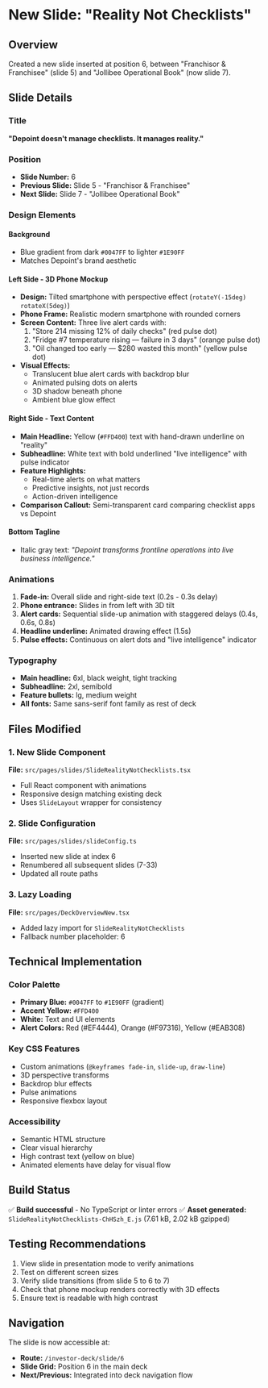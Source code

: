 # New Slide: "Reality Not Checklists"

## Overview
Created a new slide inserted at position 6, between "Franchisor & Franchisee" (slide 5) and "Jollibee Operational Book" (now slide 7).

## Slide Details

### Title
**"Depoint doesn't manage checklists. It manages reality."**

### Position
- **Slide Number:** 6
- **Previous Slide:** Slide 5 - "Franchisor & Franchisee"
- **Next Slide:** Slide 7 - "Jollibee Operational Book"

### Design Elements

#### Background
- Blue gradient from dark `#0047FF` to lighter `#1E90FF`
- Matches Depoint's brand aesthetic

#### Left Side - 3D Phone Mockup
- **Design:** Tilted smartphone with perspective effect (`rotateY(-15deg) rotateX(5deg)`)
- **Phone Frame:** Realistic modern smartphone with rounded corners
- **Screen Content:** Three live alert cards with:
  1. "Store 214 missing 12% of daily checks" (red pulse dot)
  2. "Fridge #7 temperature rising — failure in 3 days" (orange pulse dot)
  3. "Oil changed too early — $280 wasted this month" (yellow pulse dot)
- **Visual Effects:**
  - Translucent blue alert cards with backdrop blur
  - Animated pulsing dots on alerts
  - 3D shadow beneath phone
  - Ambient blue glow effect

#### Right Side - Text Content
- **Main Headline:** Yellow (`#FFD400`) text with hand-drawn underline on "reality"
- **Subheadline:** White text with bold underlined "live intelligence" with pulse indicator
- **Feature Highlights:**
  - Real-time alerts on what matters
  - Predictive insights, not just records
  - Action-driven intelligence
- **Comparison Callout:** Semi-transparent card comparing checklist apps vs Depoint

#### Bottom Tagline
- Italic gray text: _"Depoint transforms frontline operations into live business intelligence."_

### Animations
1. **Fade-in:** Overall slide and right-side text (0.2s - 0.3s delay)
2. **Phone entrance:** Slides in from left with 3D tilt
3. **Alert cards:** Sequential slide-up animation with staggered delays (0.4s, 0.6s, 0.8s)
4. **Headline underline:** Animated drawing effect (1.5s)
5. **Pulse effects:** Continuous on alert dots and "live intelligence" indicator

### Typography
- **Main headline:** 6xl, black weight, tight tracking
- **Subheadline:** 2xl, semibold
- **Feature bullets:** lg, medium weight
- **All fonts:** Same sans-serif font family as rest of deck

## Files Modified

### 1. New Slide Component
**File:** `src/pages/slides/SlideRealityNotChecklists.tsx`
- Full React component with animations
- Responsive design matching existing deck
- Uses `SlideLayout` wrapper for consistency

### 2. Slide Configuration
**File:** `src/pages/slides/slideConfig.ts`
- Inserted new slide at index 6
- Renumbered all subsequent slides (7-33)
- Updated all route paths

### 3. Lazy Loading
**File:** `src/pages/DeckOverviewNew.tsx`
- Added lazy import for `SlideRealityNotChecklists`
- Fallback number placeholder: 6

## Technical Implementation

### Color Palette
- **Primary Blue:** `#0047FF` to `#1E90FF` (gradient)
- **Accent Yellow:** `#FFD400`
- **White:** Text and UI elements
- **Alert Colors:** Red (#EF4444), Orange (#F97316), Yellow (#EAB308)

### Key CSS Features
- Custom animations (`@keyframes fade-in`, `slide-up`, `draw-line`)
- 3D perspective transforms
- Backdrop blur effects
- Pulse animations
- Responsive flexbox layout

### Accessibility
- Semantic HTML structure
- Clear visual hierarchy
- High contrast text (yellow on blue)
- Animated elements have delay for visual flow

## Build Status
✅ **Build successful** - No TypeScript or linter errors
✅ **Asset generated:** `SlideRealityNotChecklists-ChHSzh_E.js` (7.61 kB, 2.02 kB gzipped)

## Testing Recommendations
1. View slide in presentation mode to verify animations
2. Test on different screen sizes
3. Verify slide transitions (from slide 5 to 6 to 7)
4. Check that phone mockup renders correctly with 3D effects
5. Ensure text is readable with high contrast

## Navigation
The slide is now accessible at:
- **Route:** `/investor-deck/slide/6`
- **Slide Grid:** Position 6 in the main deck
- **Next/Previous:** Integrated into deck navigation flow

